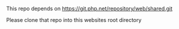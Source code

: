 This repo depends on https://git.php.net/repository/web/shared.git

Please clone that repo into this websites root directory

